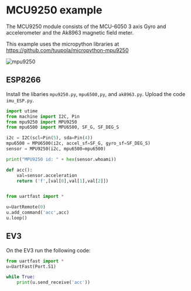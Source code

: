 # MCU9250 example

The MCU9250 module consists of the MCU-6050 3 axis Gyro and accelerometer and the Ak8963 magnetic field meter.

This example uses the micropython libraries at https://github.com/tuupola/micropython-mpu9250

![mpu9250](https://github.com/antonvh/LMS-uart-esp/blob/main/Projects/IMU-9250/Images/mpu-9265.jpg)


## ESP8266

Install the libaries `mpu9250.py`, `mpu6500,py`, and `ak8963.py`. Upload the code `imu_ESP.py`.

```python
import utime
from machine import I2C, Pin
from mpu9250 import MPU9250
from mpu6500 import MPU6500, SF_G, SF_DEG_S

i2c = I2C(scl=Pin(5), sda=Pin(4))
mpu6500 = MPU6500(i2c, accel_sf=SF_G, gyro_sf=SF_DEG_S)
sensor = MPU9250(i2c, mpu6500=mpu6500)

print("MPU9250 id: " + hex(sensor.whoami))

def acc():
    val=sensor.acceleration
    return ('f',[val[0],val[1],val[2]])


from uartfast import *

u=UartRemote(0)
u.add_command('acc',acc)
u.loop()
```


## EV3

On the EV3 run the following code:

```python
from uartfast import *
u=UartFast(Port.S1)

while True:
    print(u.send_receive('acc'))
```
